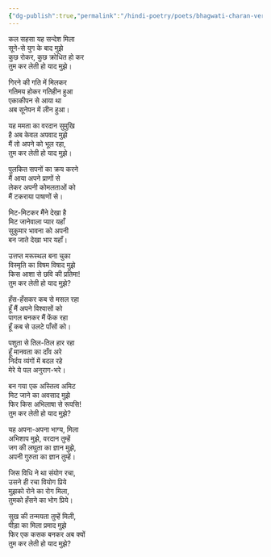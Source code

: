 ```yaml
---
{"dg-publish":true,"permalink":"/hindi-poetry/poets/bhagwati-charan-verma//"}
---
```



कल सहसा यह सन्देश मिला  
सूने-से युग के बाद मुझे  
कुछ रोकर, कुछ क्रोधित हो कर  
तुम कर लेती हो याद मुझे।  
  
गिरने की गति में मिलकर  
गतिमय होकर गतिहीन हुआ  
एकाकीपन से आया था  
अब सूनेपन में लीन हुआ।  
  
यह ममता का वरदान सुमुखि  
है अब केवल अपवाद मुझे  
मैं तो अपने को भूल रहा,  
तुम कर लेती हो याद मुझे।  
  
पुलकित सपनों का क्रय करने  
मैं आया अपने प्राणों से  
लेकर अपनी कोमलताओं को  
मैं टकराया पाषाणों से।  
  
मिट-मिटकर मैंने देखा है  
मिट जानेवाला प्यार यहाँ  
सुकुमार भावना को अपनी  
बन जाते देखा भार यहाँ।  
  
उत्तप्त मरूस्थल बना चुका  
विस्मृति का विषम विषाद मुझे  
किस आशा से छवि की प्रतिमा!  
तुम कर लेती हो याद मुझे?  
  
हँस-हँसकर कब से मसल रहा  
हूँ मैं अपने विश्वासों को  
पागल बनकर मैं फेंक रहा  
हूँ कब से उलटे पाँसों को।  
  
पशुता से तिल-तिल हार रहा  
हूँ मानवता का दाँव अरे  
निर्दय व्यंगों में बदल रहे  
मेरे ये पल अनुराग-भरे।  
  
बन गया एक अस्तित्व अमिट  
मिट जाने का अवसाद मुझे  
फिर किस अभिलाषा से रूपसि!  
तुम कर लेती हो याद मुझे?  
  
यह अपना-अपना भाग्य, मिला  
अभिशाप मुझे, वरदान तुम्हें  
जग की लघुता का ज्ञान मुझे,  
अपनी गुरुता का ज्ञान तुम्हें।  
  
जिस विधि ने था संयोग रचा,  
उसने ही रचा वियोग प्रिये  
मुझको रोने का रोग मिला,  
तुमको हँसने का भोग प्रिये।  
  
सुख की तन्मयता तुम्हें मिली,  
पीड़ा का मिला प्रमाद मुझे  
फिर एक कसक बनकर अब क्यों  
तुम कर लेती हो याद मुझे?